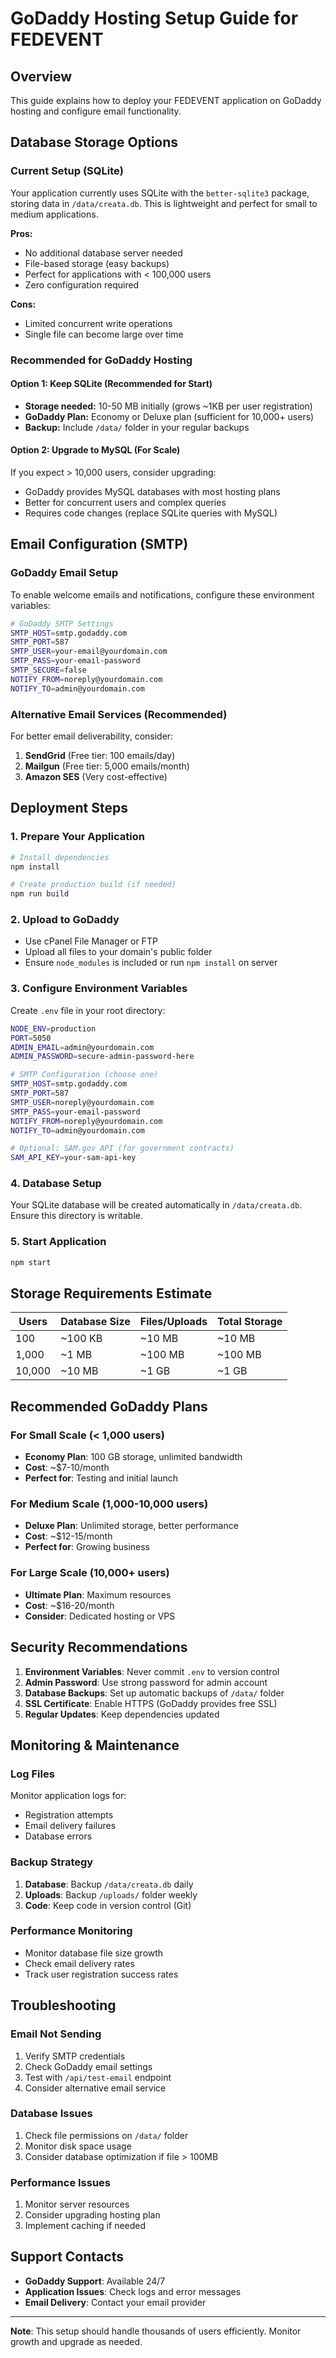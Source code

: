 # GoDaddy Hosting Setup Guide for FEDEVENT

## Overview
This guide explains how to deploy your FEDEVENT application on GoDaddy hosting and configure email functionality.

## Database Storage Options

### Current Setup (SQLite)
Your application currently uses SQLite with the `better-sqlite3` package, storing data in `/data/creata.db`. This is lightweight and perfect for small to medium applications.

**Pros:**
- No additional database server needed
- File-based storage (easy backups)
- Perfect for applications with < 100,000 users
- Zero configuration required

**Cons:**
- Limited concurrent write operations
- Single file can become large over time

### Recommended for GoDaddy Hosting

#### Option 1: Keep SQLite (Recommended for Start)
- **Storage needed:** 10-50 MB initially (grows ~1KB per user registration)
- **GoDaddy Plan:** Economy or Deluxe plan (sufficient for 10,000+ users)
- **Backup:** Include `/data/` folder in your regular backups

#### Option 2: Upgrade to MySQL (For Scale)
If you expect > 10,000 users, consider upgrading:
- GoDaddy provides MySQL databases with most hosting plans
- Better for concurrent users and complex queries
- Requires code changes (replace SQLite queries with MySQL)

## Email Configuration (SMTP)

### GoDaddy Email Setup
To enable welcome emails and notifications, configure these environment variables:

```bash
# GoDaddy SMTP Settings
SMTP_HOST=smtp.godaddy.com
SMTP_PORT=587
SMTP_USER=your-email@yourdomain.com
SMTP_PASS=your-email-password
SMTP_SECURE=false
NOTIFY_FROM=noreply@yourdomain.com
NOTIFY_TO=admin@yourdomain.com
```

### Alternative Email Services (Recommended)
For better email deliverability, consider:

1. **SendGrid** (Free tier: 100 emails/day)
2. **Mailgun** (Free tier: 5,000 emails/month)
3. **Amazon SES** (Very cost-effective)

## Deployment Steps

### 1. Prepare Your Application
```bash
# Install dependencies
npm install

# Create production build (if needed)
npm run build
```

### 2. Upload to GoDaddy
- Use cPanel File Manager or FTP
- Upload all files to your domain's public folder
- Ensure `node_modules` is included or run `npm install` on server

### 3. Configure Environment Variables
Create `.env` file in your root directory:
```bash
NODE_ENV=production
PORT=5050
ADMIN_EMAIL=admin@yourdomain.com
ADMIN_PASSWORD=secure-admin-password-here

# SMTP Configuration (choose one)
SMTP_HOST=smtp.godaddy.com
SMTP_PORT=587
SMTP_USER=noreply@yourdomain.com
SMTP_PASS=your-email-password
NOTIFY_FROM=noreply@yourdomain.com
NOTIFY_TO=admin@yourdomain.com

# Optional: SAM.gov API (for government contracts)
SAM_API_KEY=your-sam-api-key
```

### 4. Database Setup
Your SQLite database will be created automatically in `/data/creata.db`. Ensure this directory is writable.

### 5. Start Application
```bash
npm start
```

## Storage Requirements Estimate

| Users | Database Size | Files/Uploads | Total Storage |
|-------|---------------|---------------|---------------|
| 100   | ~100 KB      | ~10 MB        | ~10 MB        |
| 1,000 | ~1 MB        | ~100 MB       | ~100 MB       |
| 10,000| ~10 MB       | ~1 GB         | ~1 GB         |

## Recommended GoDaddy Plans

### For Small Scale (< 1,000 users)
- **Economy Plan**: 100 GB storage, unlimited bandwidth
- **Cost**: ~$7-10/month
- **Perfect for**: Testing and initial launch

### For Medium Scale (1,000-10,000 users)
- **Deluxe Plan**: Unlimited storage, better performance
- **Cost**: ~$12-15/month
- **Perfect for**: Growing business

### For Large Scale (10,000+ users)
- **Ultimate Plan**: Maximum resources
- **Cost**: ~$16-20/month
- **Consider**: Dedicated hosting or VPS

## Security Recommendations

1. **Environment Variables**: Never commit `.env` to version control
2. **Admin Password**: Use strong password for admin account
3. **Database Backups**: Set up automatic backups of `/data/` folder
4. **SSL Certificate**: Enable HTTPS (GoDaddy provides free SSL)
5. **Regular Updates**: Keep dependencies updated

## Monitoring & Maintenance

### Log Files
Monitor application logs for:
- Registration attempts
- Email delivery failures
- Database errors

### Backup Strategy
1. **Database**: Backup `/data/creata.db` daily
2. **Uploads**: Backup `/uploads/` folder weekly
3. **Code**: Keep code in version control (Git)

### Performance Monitoring
- Monitor database file size growth
- Check email delivery rates
- Track user registration success rates

## Troubleshooting

### Email Not Sending
1. Verify SMTP credentials
2. Check GoDaddy email settings
3. Test with `/api/test-email` endpoint
4. Consider alternative email service

### Database Issues
1. Check file permissions on `/data/` folder
2. Monitor disk space usage
3. Consider database optimization if file > 100MB

### Performance Issues
1. Monitor server resources
2. Consider upgrading hosting plan
3. Implement caching if needed

## Support Contacts
- **GoDaddy Support**: Available 24/7
- **Application Issues**: Check logs and error messages
- **Email Delivery**: Contact your email provider

---

**Note**: This setup should handle thousands of users efficiently. Monitor growth and upgrade as needed.


